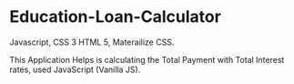 # Education-Loan-Calculator

Javascript, CSS 3 HTML 5, Materailize CSS. 

This Application Helps is calculating the Total Payment with Total Interest rates, used JavaScript (Vanilla JS). 
